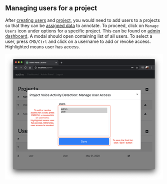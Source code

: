 ## Managing users for a project

After [creating users](./creating-user.md) and [project](./creating-project.md), you would need to add users to a projects so that they can be [assigned data](./upload-data.md) to annotate. To proceed, click on `Manage Users` icon under options for a specific project. This can be found on [admin dashboard](./admin-dashboard.md). A modal should open containing list of all users. To select a user, press `CMD/Ctrl` and click on a username to add or revoke access. Highlighted means user has access.

[![Managing users for a project](../assets/manage-user-access.png)](../assets/manage-user-access.png)
